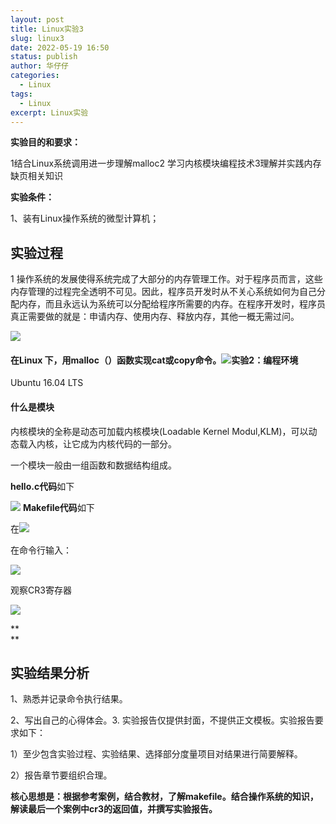 ```yaml
---
layout: post
title: Linux实验3
slug: linux3
date: 2022-05-19 16:50
status: publish
author: 华仔仔
categories: 
  - Linux
tags: 
  - Linux
excerpt: Linux实验
---
```


**实验目的和要求：**

1结合Linux系统调用进一步理解malloc2 学习内核模块编程技术3理解并实践内存缺页相关知识

**实验条件：**

1、装有Linux操作系统的微型计算机；

## 实验过程

1 操作系统的发展使得系统完成了大部分的内存管理工作。对于程序员而言，这些内存管理的过程完全透明不可见。因此，程序员开发时从不关心系统如何为自己分配内存，而且永远认为系统可以分配给程序所需要的内存。在程序开发时，程序员真正需要做的就是：申请内存、使用内存、释放内存，其他一概无需过问。

![](images/4aa38c3284401b1a3749185df568cd3a.png)

#### 在Linux 下，用malloc（）函数实现cat或copy命令。![](images/48eb512a861c98e380acb171475c5c9c.png)实验2：编程环境

Ubuntu 16.04 LTS

#### 什么是模块

内核模块的全称是动态可加载内核模块(Loadable Kernel Modul,KLM)，可以动态载入内核，让它成为内核代码的一部分。

一个模块一般由一组函数和数据结构组成。

**hello.c代码**如下

![](images/5fe6ea85ad6725a78da6f9694515208c.png) **Makefile代码**如下

在![](images/900d450c076e6534968cf4bcd23a9634.png)

在命令行输入：

![](images/388f175eff65d94bc81b7b39015d322e.png)

观察CR3寄存器

![](images/ed3bf7f06a5b76947f0ff310fe0e13b0.png)

**  
**

## 实验结果分析

1、熟悉并记录命令执行结果。

2、写出自己的心得体会。3. 实验报告仅提供封面，不提供正文模板。实验报告要求如下：

1）至少包含实验过程、实验结果、选择部分度量项目对结果进行简要解释。

2）报告章节要组织合理。

**核心思想是：根据参考案例，结合教材，了解makefile。结合操作系统的知识，解读最后一个案例中cr3的返回值，并撰写实验报告。**
